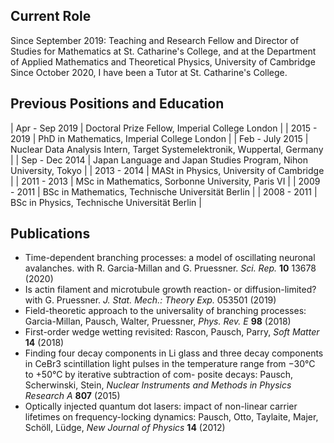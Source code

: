 ## Current Role
Since September 2019: Teaching and Research Fellow and Director of Studies for Mathematics at St. Catharine's College, and at the 
Department of Applied Mathematics and Theoretical Physics, University of Cambridge
Since October 2020, I have been a Tutor at St. Catharine's College.

## Previous Positions and Education

| Apr - Sep 2019 | Doctoral Prize Fellow, Imperial College London |
| 2015 - 2019 | PhD in Mathematics, Imperial College London |
| Feb - July 2015 | Nuclear Data Analysis Intern, Target Systemelektronik, Wuppertal, Germany |
| Sep - Dec 2014 | Japan Language and Japan Studies Program, Nihon University, Tokyo |
| 2013 - 2014 | MASt in Physics, University of Cambridge |
| 2011 - 2013 | MSc in Mathematics, Sorbonne University, Paris VI |
| 2009 - 2011 | BSc in Mathematics, Technische Universität Berlin |
| 2008 - 2011 | BSc in Physics, Technische Universität Berlin |

## Publications

- Time-dependent branching processes: a model of oscillating neuronal avalanches. with R. Garcia-Millan and G. Pruessner. _Sci. Rep._ **10** 13678 (2020) 
- Is actin filament and microtubule growth reaction- or diffusion-limited? with G. Pruessner. _J. Stat. Mech.: Theory Exp._ 053501 (2019)
- Field-theoretic approach to the universality of branching processes: Garcia-Millan, Pausch, Walter, Pruessner, _Phys. Rev. E_ **98** (2018)
- First-order wedge wetting revisited: Rascon, Pausch, Parry, _Soft Matter_ **14** (2018)
- Finding four decay components in Li glass and three decay components in CeBr3 scintillation light pulses in the temperature range from −30°C to +50°C by iterative subtraction of com- posite decays: Pausch, Scherwinski, Stein, _Nuclear Instruments and Methods in Physics Research A_ **807** (2015)
- Optically injected quantum dot lasers: impact of non-linear carrier lifetimes on frequency-locking dynamics: Pausch, Otto, Taylaite, Majer, Schöll, Lüdge, _New Journal of Physics_ **14** (2012)
